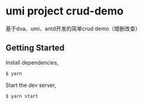 # umi project crud-demo

基于dva、umi、antd开发的简单crud demo（增删改查）

## Getting Started

Install dependencies,

```bash
$ yarn
```

Start the dev server,

```bash
$ yarn start
```
